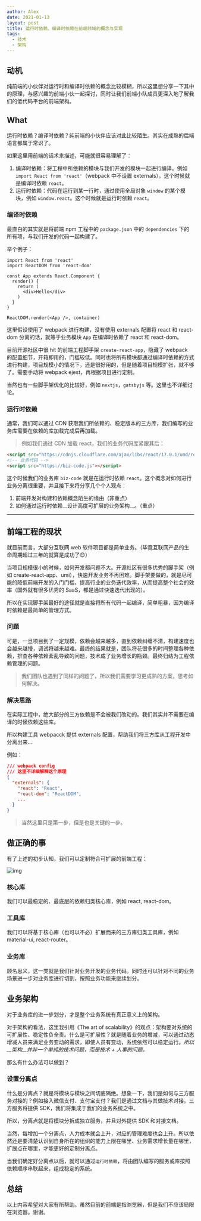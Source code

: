 ```yaml
---
author: Alex
date: 2021-01-13
layout: post
title: 运行时依赖、编译时依赖在前端领域的概念与实现
tags:
  - 技术
  - 架构
---
```


## 动机

纯前端的小伙伴对运行时和编译时依赖的概念比较模糊，所以这里想分享一下其中的原理，与感兴趣的前端小伙一起探讨，同时让我们前端小队成员更深入地了解我们的低代码平台的前端架构。

## What

运行时依赖？编译时依赖？纯前端的小伙伴应该对此比较陌生。其实在成熟的后端语言都属于常识了。

如果这里用前端的话术来描述，可能就很容易理解了：

1. 编译时依赖：将工程中所依赖的模块与我们开发的模块一起进行编译。例如 `import React from 'react'`（webpack 中不设置 externals）。这个时候就是编译时依赖 `react`。
2. 运行时依赖：代码在运行到某一行时，通过使用全局对象 `window` 的某个模块，例如 `window.react`。这个时候就是运行时依赖 `react`。

### 编译时依赖

最直白的其实就是将前端 npm 工程中的 `package.json` 中的 `dependencies` 下的所有项，与我们开发的代码一起构建了。

举个例子：

```tsx
import React from 'react'
import ReactDOM from 'react-dom'

const App extends React.Component {
  render() {
    return (
      <div>Hello</div>
    )
  }
}

ReactDOM.render(<App />, container)
```

这里假设使用了 webpack 进行构建，没有使用 externals 配置将 react 和 react-dom 分离的话，就等于业务模块 `App` 在编译时依赖了 react 和 react-dom。

目前开源社区中很 hit 的前端工程脚手架 `create-react-app`，隐藏了 webpack 的配置细节，开箱即用的，门槛较低。同时也将所有模块都通过编译时依赖的方式进行构建，项目规模小的情况下，还是很好用的，但是随着项目规模扩张，就不够了。需要手动将 webpack ejest，再根据项目进行定制。

当然也有一些脚手架优化的比较好，例如 `nextjs`，`gatsbyjs` 等。这里也不详细讨论。

### 运行时依赖

通常，我们可以通过 CDN 获取我们所依赖的、稳定版本的三方库，我们编写的业务库需要在依赖的库加载完成后再加载。

> 例如我们通过 CDN 加载 react，我们的业务代码库紧跟其后：

```html
<script src="https://cdnjs.cloudflare.com/ajax/libs/react/17.0.1/umd/react.production.min.js"></script>
<!-- 业务代码 -->
<script src="https://biz-code.js"></script>
```

这个时候我们的业务库 `biz-code` 就是在运行时依赖 `react`。这个概念对如何进行业务分离很重要，并且接下来将分享几个个人观点：

1. 前端开发对构建和依赖概念陌生的缘由（非重点）
2. 如何通过运行时依赖__设计高度可扩展的业务架构__。（重点）

---

## 前端工程的现状

就目前而言，大部分互联网 web 软件项目都是简单业务。（毕竟互联网产品的生命周期超过三年的就算是成功了😊）

当项目规模很小的时候，如何开发都问题不大。开源社区有很多优秀的脚手架（例如 create-react-app、umi），快速开发业务不再困难。脚手架要做的，就是尽可能的降低前端开发的入门门槛，提高行业的业务迭代效率，从而提高整个社会的效率（国外就有很多优秀的 SaaS，都是通过快速迭代出现的）。

所以在实现脚手架最好的途径就是直接将所有代码一起编译，简单粗暴，因为编译时依赖是最简单的管理方式。

### 问题

可是，一旦项目到了一定规模，依赖会越来越多，直到依赖纠缠不清，构建速度也会越来越慢，调试将越来越难。最终的结果就是，团队将花很多的时间整理各种依赖，排查各种依赖紊乱导致的问题，技术成了业务增长的瓶颈。最终归结为工程依赖管理的问题。

> 我们团队也遇到了同样的问题了，所以我们需要学习更成熟的方案，思考如何解决。

### 解决思路

在实际工程中，绝大部分的三方依赖是不会被我们改动的。我们其实并不需要在编译的时候依赖这些库。

所以构建工具 webpacck 提供 externals 配置，帮助我们将三方库从工程开发中分离出来...

例如：

```json
/// webpack config
/// 这里不详细解释这个原理
{
  "externals": {
    "react": "React",
    "react-dom": "ReactDOM",
    ...
  }
}
```

> 当然这里只是第一步，但是也是关键的一步。

## 做正确的事

有了上述的初步认知，我们可以定制符合可扩展的前端工程：

![img](/assets/images/依赖分层图例.jpg)

### 核心库

我们可以最稳定的、最底层的依赖归类核心库，例如 react, react-dom。

### 工具库

我们可以将基于核心库（也可以不必）扩展而来的三方库归类工具库，例如 material-ui, react-router。

### 业务库

顾名思义，这一类就是我们针对业务开发的业务代码。同时还可以针对不同的业务场景进一步对业务库进行切割，按照业务功能来继续划分。

## 业务架构

对于业务库的进一步划分，才是整个业务系统有真正意义上的架构。

对于架构的看法，这里我引用《The art of scalability》的观点：架构要对系统的可扩展性、稳定性负全责。什么是可扩展性？就是随着业务的增减，可以通过动态增减人员来满足业务变动的需求，即使人员有变动，系统依然可以稳定运行。_所以__架构__并非一个单纯的技术问题，而是技术 + 人事的问题。_

那么有什么办法可以做到？

### 设置分离点

什么是分离点？就是将模块与模块之间切底隔绝。想象一下，我们是如何与三方服务对接的？例如接入微信支付、支付宝支付？我们是通过文档与其做技术对接。三方服务将提供 SDK，我们将集成于我们的业务系统之中。

所以，分离点就是将模块分拆成独立服务，并且对外提供 SDK 和对接文档。

当然，每增加一个分离点，人力成本就会上升，对应的管理难度也会上升。所以依然还是要清楚认识到自身所在的组织的能力上限在哪里、业务需求增长量在哪里，扩展点在哪里，才能更好的定制分离点。

当我们确定好分离点以后，就可以通过`运行时依赖`，将由团队编写的服务或库按照依赖顺序串联起来，组成稳定的系统。

## 总结

以上内容希望对大家有所帮助。虽然目前的前端是指浏览器，但是我们不应该局限在浏览器。谢谢。

